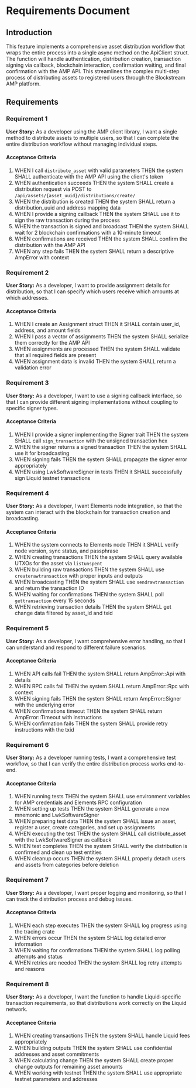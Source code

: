 # Requirements Document

## Introduction

This feature implements a comprehensive asset distribution workflow that wraps the entire process into a single async method on the ApiClient struct. The function will handle authentication, distribution creation, transaction signing via callback, blockchain interaction, confirmation waiting, and final confirmation with the AMP API. This streamlines the complex multi-step process of distributing assets to registered users through the Blockstream AMP platform.

## Requirements

### Requirement 1

**User Story:** As a developer using the AMP client library, I want a single method to distribute assets to multiple users, so that I can complete the entire distribution workflow without managing individual steps.

#### Acceptance Criteria

1. WHEN I call `distribute_asset` with valid parameters THEN the system SHALL authenticate with the AMP API using the client's token
2. WHEN authentication succeeds THEN the system SHALL create a distribution request via POST to `/api/assets/{asset_uuid}/distributions/create/`
3. WHEN the distribution is created THEN the system SHALL return a distribution_uuid and address mapping data
4. WHEN I provide a signing callback THEN the system SHALL use it to sign the raw transaction during the process
5. WHEN the transaction is signed and broadcast THEN the system SHALL wait for 2 blockchain confirmations with a 10-minute timeout
6. WHEN confirmations are received THEN the system SHALL confirm the distribution with the AMP API
7. WHEN any step fails THEN the system SHALL return a descriptive AmpError with context

### Requirement 2

**User Story:** As a developer, I want to provide assignment details for distribution, so that I can specify which users receive which amounts at which addresses.

#### Acceptance Criteria

1. WHEN I create an Assignment struct THEN it SHALL contain user_id, address, and amount fields
2. WHEN I pass a vector of assignments THEN the system SHALL serialize them correctly for the AMP API
3. WHEN assignments are processed THEN the system SHALL validate that all required fields are present
4. WHEN assignment data is invalid THEN the system SHALL return a validation error

### Requirement 3

**User Story:** As a developer, I want to use a signing callback interface, so that I can provide different signing implementations without coupling to specific signer types.

#### Acceptance Criteria

1. WHEN I provide a signer implementing the Signer trait THEN the system SHALL call `sign_transaction` with the unsigned transaction hex
2. WHEN the signer returns a signed transaction THEN the system SHALL use it for broadcasting
3. WHEN signing fails THEN the system SHALL propagate the signer error appropriately
4. WHEN using LwkSoftwareSigner in tests THEN it SHALL successfully sign Liquid testnet transactions

### Requirement 4

**User Story:** As a developer, I want Elements node integration, so that the system can interact with the blockchain for transaction creation and broadcasting.

#### Acceptance Criteria

1. WHEN the system connects to Elements node THEN it SHALL verify node version, sync status, and passphrase
2. WHEN creating transactions THEN the system SHALL query available UTXOs for the asset via `listunspent`
3. WHEN building raw transactions THEN the system SHALL use `createrawtransaction` with proper inputs and outputs
4. WHEN broadcasting THEN the system SHALL use `sendrawtransaction` and return the transaction ID
5. WHEN waiting for confirmations THEN the system SHALL poll `gettransaction` every 15 seconds
6. WHEN retrieving transaction details THEN the system SHALL get change data filtered by asset_id and txid

### Requirement 5

**User Story:** As a developer, I want comprehensive error handling, so that I can understand and respond to different failure scenarios.

#### Acceptance Criteria

1. WHEN API calls fail THEN the system SHALL return AmpError::Api with details
2. WHEN RPC calls fail THEN the system SHALL return AmpError::Rpc with context
3. WHEN signing fails THEN the system SHALL return AmpError::Signer with the underlying error
4. WHEN confirmations timeout THEN the system SHALL return AmpError::Timeout with instructions
5. WHEN confirmation fails THEN the system SHALL provide retry instructions with the txid

### Requirement 6

**User Story:** As a developer running tests, I want a comprehensive test workflow, so that I can verify the entire distribution process works end-to-end.

#### Acceptance Criteria

1. WHEN running tests THEN the system SHALL use environment variables for AMP credentials and Elements RPC configuration
2. WHEN setting up tests THEN the system SHALL generate a new mnemonic and LwkSoftwareSigner
3. WHEN preparing test data THEN the system SHALL issue an asset, register a user, create categories, and set up assignments
4. WHEN executing the test THEN the system SHALL call distribute_asset with the LwkSoftwareSigner as callback
5. WHEN test completes THEN the system SHALL verify the distribution is confirmed and clean up test entities
6. WHEN cleanup occurs THEN the system SHALL properly detach users and assets from categories before deletion

### Requirement 7

**User Story:** As a developer, I want proper logging and monitoring, so that I can track the distribution process and debug issues.

#### Acceptance Criteria

1. WHEN each step executes THEN the system SHALL log progress using the tracing crate
2. WHEN errors occur THEN the system SHALL log detailed error information
3. WHEN waiting for confirmations THEN the system SHALL log polling attempts and status
4. WHEN retries are needed THEN the system SHALL log retry attempts and reasons

### Requirement 8

**User Story:** As a developer, I want the function to handle Liquid-specific transaction requirements, so that distributions work correctly on the Liquid network.

#### Acceptance Criteria

1. WHEN creating transactions THEN the system SHALL handle Liquid fees appropriately
2. WHEN building outputs THEN the system SHALL use confidential addresses and asset commitments
3. WHEN calculating change THEN the system SHALL create proper change outputs for remaining asset amounts
4. WHEN working with testnet THEN the system SHALL use appropriate testnet parameters and addresses